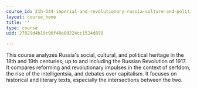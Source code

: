 ```yaml
---
course_id: 21h-244-imperial-and-revolutionary-russia-culture-and-politics-1700-1917-fall-2012
layout: course_home
title: ''
type: course
uid: 27029d4b19c96f48e00224cc1524d898

---
```

This course analyzes Russia's social, cultural, and political heritage in the 18th and 19th centuries, up to and including the Russian Revolution of 1917. It compares reforming and revolutionary impulses in the context of serfdom, the rise of the intelligentsia, and debates over capitalism. It focuses on historical and literary texts, especially the intersections between the two.
